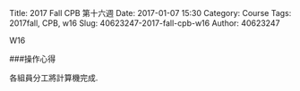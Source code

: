 Title: 2017 Fall CPB 第十六週
Date: 2017-01-07 15:30
Category: Course
Tags: 2017fall, CPB, w16 
Slug: 40623247-2017-fall-cpb-w16
Author: 40623247

W16

<!-- PELICAN_END_SUMMARY -->

###操作心得

各組員分工將計算機完成.


